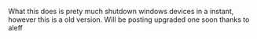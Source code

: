 What this does is prety much shutdown windows devices in a instant, however this is a old version. Will be posting upgraded one soon thanks to aleff
